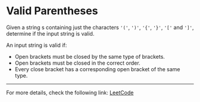 <h1>Valid Parentheses</h1>

<p>Given a string s containing just the characters <code>'('</code>, <code>')'</code>, <code>'{'</code>, <code>'}'</code>, <code>'['</code> and <code>']'</code>, determine if the input string is valid.</p>
<p>An input string is valid if:</p>
<ul>
    <li>Open brackets must be closed by the same type of brackets.</li>
    <li>Open brackets must be closed in the correct order.</li>
    <li>Every close bracket has a corresponding open bracket of the same type.</li>
</ul>



<hr>
<p>For more details, check the following link: <a href="https://leetcode.com/problems/valid-parentheses/">LeetCode</a></p>




